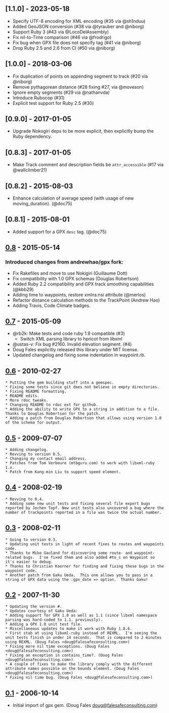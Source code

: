 ## [1.1.0] - 2023-05-18
  * Specify UTF-8 encoding for XML encoding (#35 via @sh1nduu)
  * Added GeoJSON conversion (#38 via @tyrauber and @niborg)
  * Support Ruby 3 (#43 via @LocoDelAssembly)
  * Fix nil-to-Time comparison (#46 via @frodrigo)
  * Fix bug when <rte> GPX file does not specify <name> tag (#41 via @niborg)
  * Drop Ruby 2.5 and 2.6 from CI (#50 via @niborg)
## [1.0.0] - 2018-03-06

  * Fix duplication of points on appending segment to track (#20 via @niborg)
  * Remove pythagorean distance (#28 fixing #27, via @moveson)
  * Ignore empty segments (#29 via @nathanvda)
  * Introduce Rubocop (#31)
  * Explicit test support for Ruby 2.5 (#30)

## [0.9.0] - 2017-01-05

  * Upgrade Nokogiri deps to be more explicit, then explicitly bump the Ruby
    dependency.

## [0.8.3] - 2017-01-05

  * Make Track comment and description fields be `attr_accessible` (#17 via
    @wallclimber21)

## [0.8.2] - 2015-08-03

  * Enhance calculation of average speed (with usage of new
    moving_duration). (@doc75)

## [0.8.1] - 2015-08-01

  * Added support for a GPX `desc` tag. (@doc75)

## [0.8] - 2015-05-14

### Introduced changes from andrewhao/gpx fork:

  * Fix Rakefiles and move to use Nokigiri (Guillaume Dott)
  * Fix compatibility with 1.0 GPX schemas (Douglas Robertson)
  * Added Ruby 2.2 compatibility and GPX track smoothing capabilities
    (@kbb29)
  * Adding time to waypoints, restore xmlns:nsi attribute (@merlos)
  * Refactor distance calculation methods to the TrackPoint (Andrew Hao)
  * Adding Travis, Code Climate badges.

## [0.7] - 2015-05-09

  * @rb2k: Make tests and code ruby 1.9 compatible (#3)
    * Switch XML parsing library to hpricot from libxml
  * @ustas-v: Fix bug #2160. Invalid elevation segment. (#4)
  * Doug Fales explicitly released this library under MIT license.
  * Updated changelog and fixing some indentation in waypoint.rb.

## [0.6] - 2010-02-27

	* Putting the gem building stuff into a gemspec.
	* Fixing some tests since git does not believe in empty directories.
	* Fixing README formatting.
	* README edits.
	* More rdoc tweaks.
	* Changing README to rdoc ext for github.
	* Adding the ability to write GPX to a string in addition to a file.  Thanks to Douglas Robertson for the patch.
	* Adding a patch from Douglas Robertson that allows using version 1.0 of the schema for output.

## [0.5] - 2009-07-07

	* Adding changelog.
	* Revving to version 0.5.
	* Changing my contact email address.
	* Patches from Tom Verbeure (mtbguru.com) to work with libxml-ruby 1.x.
	* Patch from Kang-min Liu to support speed element.

## [0.4] - 2008-02-19

	* Revving to 0.4.
	* Adding some new unit tests and fixing several file export bugs reported by Jochen Topf. New unit tests also uncovered a bug where the number of trackpoints reported in a file was twice the actual number.

## [0.3] - 2008-02-11

	* Going to version 0.3.
	* Updating unit tests in light of recent fixes to routes and waypoints code.
	* Thanks to Mike Gauland for discovering some route- and waypoint-related bugs.  I've fixed them and also added #to_s on Waypoint so it's easier to debug.
	* Thanks to Christian Koerner for finding and fixing these bugs in the waypoint code.
	* Another patch from Gaku Ueda.  This one allows you to pass in a string of GPX data using the :gpx_date => option.  Thanks Gaku!

## [0.2] - 2007-11-30

	* Updating the version #.
	* Updates courtesy of Gaku Ueda:
    * Adding support for GPX 1.0 as well as 1.1 (since libxml namespace parsing was hard-coded to 1.1. previously).
    * Adding a GPX 1.0 unit test file.
    * Miscellaneous updates to make it work with Ruby 1.8.6.
	* First stab at using libxml-ruby instead of REXML.  I'm seeing the unit tests finish in under 14 seconds.  That is compared to 2 minutes using REXML. (Doug Fales <doug@falesafeconsulting.com>)
	* Fixing more nil time exceptions. (Doug Fales <doug@falesafeconsulting.com>)
	* Fixing an exception in contains_time?. (Doug Fales <doug@falesafeconsulting.com>)
	* A couple of fixes to make the library comply with the different attribute names possible on the bounds element. (Doug Fales <doug@falesafeconsulting.com>)
	* Fixing nil time bug. (Doug Fales <doug@falesafeconsulting.com>)

## [0.1] - 2006-10-14

* Initial import of gpx gem. (Doug Fales <doug@falesafeconsulting.com>)

[unreleased]: https://github.com/dougfales/gpx/compare/v0.8...HEAD
[0.8]: https://github.com/dougfales/gpx/compare/v0.7...v0.8
[0.7]: https://github.com/dougfales/gpx/compare/v0.6...v0.7
[0.6]: https://github.com/dougfales/gpx/compare/v0.5...v0.6
[0.5]: https://github.com/dougfales/gpx/compare/v0.4...v0.5
[0.4]: https://github.com/dougfales/gpx/compare/v0.3...v0.4
[0.3]: https://github.com/dougfales/gpx/compare/v0.2...v0.3
[0.2]: https://github.com/dougfales/gpx/compare/v0.1...v0.2
[0.1]: https://github.com/dougfales/gpx/commit/371a3fa0b971c9a66c66f941eb4f5c3fa18e424f
